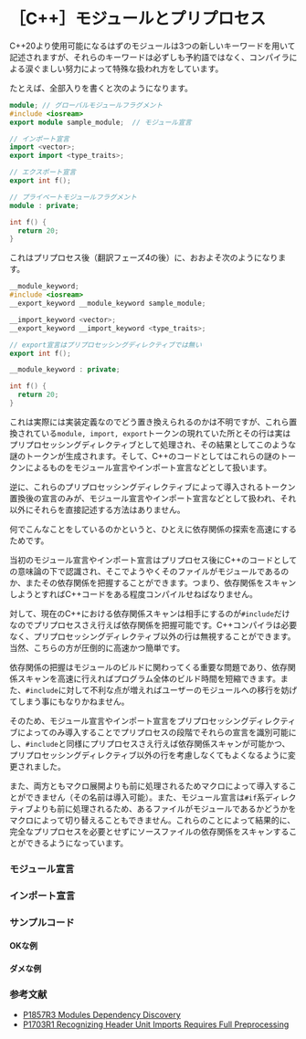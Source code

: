# ［C++］モジュールとプリプロセス

C++20より使用可能になるはずのモジュールは3つの新しいキーワードを用いて記述されますが、それらのキーワードは必ずしも予約語ではなく、コンパイラによる涙ぐましい努力によって特殊な扱われ方をしています。

たとえば、全部入りを書くと次のようになります。

```cpp
module; // グローバルモジュールフラグメント
#include <iosream>
export module sample_module;  // モジュール宣言

// インポート宣言
import <vector>;
export import <type_traits>;

// エクスポート宣言
export int f();

// プライベートモジュールフラグメント
module : private;

int f() {
  return 20;
}
```

これはプリプロセス後（翻訳フェーズ4の後）に、おおよそ次のようになります。

```cpp
__module_keyword;
#include <iosream>
__export_keyword __module_keyword sample_module;

__import_keyword <vector>;
__export_keyword __import_keyword <type_traits>;

// export宣言はプリプロセッシングディレクティブでは無い
export int f();

__module_keyword : private;

int f() {
  return 20;
}
```

これは実際には実装定義なのでどう置き換えられるのかは不明ですが、これら置換されている`module, import, export`トークンの現れていた所とその行は実はプリプロセッシングディレクティブとして処理され、その結果としてこのような謎のトークンが生成されます。そして、C++のコードとしてはこれらの謎のトークンによるものをモジュール宣言やインポート宣言などとして扱います。

逆に、これらのプリプロセッシングディレクティブによって導入されるトークン置換後の宣言のみが、モジュール宣言やインポート宣言などとして扱われ、それ以外にそれらを直接記述する方法はありません。

何でこんなことをしているのかというと、ひとえに依存関係の探索を高速にするためです。

当初のモジュール宣言やインポート宣言はプリプロセス後にC++のコードとしての意味論の下で認識され、そこでようやくそのファイルがモジュールであるのか、またその依存関係を把握することができます。つまり、依存関係をスキャンしようとすればC++コードをある程度コンパイルせねばなりません。

対して、現在のC++における依存関係スキャンは相手にするのが`#include`だけなのでプリプロセスさえ行えば依存関係を把握可能です。C++コンパイラは必要なく、プリプロセッシングディレクティブ以外の行は無視することができます。当然、こちらの方が圧倒的に高速かつ簡単です。

依存関係の把握はモジュールのビルドに関わってくる重要な問題であり、依存関係スキャンを高速に行えればプログラム全体のビルド時間を短縮できます。また、`#include`に対して不利な点が増えればユーザーのモジュールへの移行を妨げてしまう事にもなりかねません。

そのため、モジュール宣言やインポート宣言をプリプロセッシングディレクティブによってのみ導入することでプリプロセスの段階でそれらの宣言を識別可能にし、`#include`と同様にプリプロセスさえ行えば依存関係スキャンが可能かつ、プリプロセッシングディレクティブ以外の行を考慮しなくてもよくなるように変更されました。

また、両方ともマクロ展開よりも前に処理されるためマクロによって導入することができません（その名前は導入可能）。また、モジュール宣言は`#if`系ディレクティブよりも前に処理されるため、あるファイルがモジュールであるかどうかをマクロによって切り替えることもできません。これらのことによって結果的に、完全なプリプロセスを必要とせずにソースファイルの依存関係をスキャンすることができるようになっています。


### モジュール宣言
### インポート宣言

### サンプルコード

#### OKな例

#### ダメな例

### 参考文献

- [P1857R3 Modules Dependency Discovery](http://www.open-std.org/jtc1/sc22/wg21/docs/papers/2020/p1857r3.html)
- [P1703R1 Recognizing Header Unit Imports Requires Full Preprocessing](http://www.open-std.org/jtc1/sc22/wg21/docs/papers/2019/p1703r1.html)